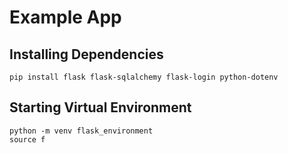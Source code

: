 # Example App

## Installing Dependencies
```
pip install flask flask-sqlalchemy flask-login python-dotenv
```

## Starting Virtual Environment
```
python -m venv flask_environment
source f